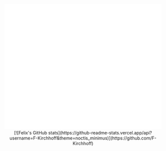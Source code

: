 <div align="center">
		<img src="index.svg" width="800" height="400">
</div>
<div align="center">
	[![Felix's GitHub stats](https://github-readme-stats.vercel.app/api?username=F-Kirchhoff&theme=noctis_minimus)](https://github.com/F-Kirchhoff)
</div>


